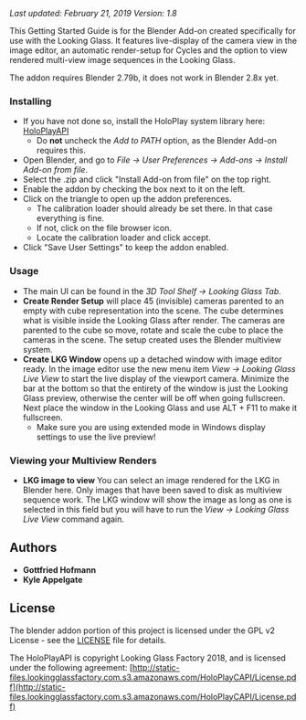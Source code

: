 *Last updated: February 21, 2019*
*Version: 1.8*

This Getting Started Guide is for the Blender Add-on created specifically for use with the Looking Glass. It features live-display of the camera view in the image editor, an automatic render-setup for Cycles and the option to view rendered multi-view image sequences in the Looking Glass.

The addon requires Blender 2.79b, it does not work in Blender 2.8x yet.

### Installing

* If you have not done so, install the HoloPlay system library here: [HoloPlayAPI](http://static-files.lookingglassfactory.com.s3.amazonaws.com/HoloPlayCAPI/Install%20HoloPlayCAPI.exe)
    * Do **not** uncheck the _Add to PATH_ option, as the Blender Add-on requires this.
* Open Blender, and go to _File → User Preferences → Add-ons → Install Add-on from file_.
* Select the .zip and click "Install Add-on from file" on the top right.
* Enable the addon by checking the box next to it on the left.
* Click on the triangle to open up the addon preferences.
    * The calibration loader should already be set there. In that case everything is fine.
    * If not, click on the file browser icon.
    * Locate the calibration loader and click accept.
* Click "Save User Settings" to keep the addon enabled.

### Usage

* The main UI can be found in the _3D Tool Shelf → Looking Glass Tab_.
* **Create Render Setup** will place 45 (invisible) cameras parented to an empty with cube representation into the scene. The cube determines what is visible inside the Looking Glass after render. The cameras are parented to the cube so move, rotate and scale the cube to place the cameras in the scene. The setup created uses the Blender multiview system.
* **Create LKG Window** opens up a detached window with image editor ready. In the image editor use the new menu item _View → Looking Glass Live View_ to start the live display of the viewport camera. Minimize the bar at the bottom so that the entirety of the window is just the Looking Glass preview, otherwise the center will be off when going fullscreen. Next place the window in the Looking Glass and use ALT + F11 to make it fullscreen.
    * Make sure you are using extended mode in Windows display settings to use the live preview!

### Viewing your Multiview Renders
* **LKG image to view** You can select an image rendered for the LKG in Blender here. Only images that have been saved to disk as multiview sequence work. The LKG window will show the image as long as one is selected in this field but you will have to run the _View → Looking Glass Live View_ command again.

## Authors

* **Gottfried Hofmann** 
* **Kyle Appelgate** 

## License

The blender addon portion of this project is licensed under the GPL v2 License - see the [LICENSE](LICENSE) file for details.

The HoloPlayAPI is copyright Looking Glass Factory 2018, and is licensed under the following agreement:
[http://static-files.lookingglassfactory.com.s3.amazonaws.com/HoloPlayCAPI/License.pdf](http://static-files.lookingglassfactory.com.s3.amazonaws.com/HoloPlayCAPI/License.pdf)
